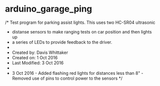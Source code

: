 # arduino_garage_ping
/*  Test program for parking assist lights.  This uses two HC-SR04 ultrasonic
*   distanse sensors to make ranging tests on car position and then lights up
*   a series of LEDs to provide feedback to the driver.
*
*   Created by: Davis Whittaker
*   Created on: 1 Oct 2016
*   Last Modified: 3 Oct 2016
*
*   3 Oct 2016 - Added flashing red lights for distances less than 8"
               - Removed use of pins to control power to the sensors
*/
